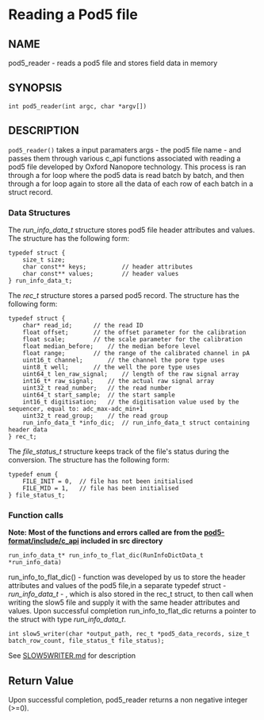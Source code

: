 # Reading a Pod5 file 

## NAME

pod5_reader - reads a pod5 file and stores field data in memory 

## SYNOPSIS

```
int pod5_reader(int argc, char *argv[]) 
```

## DESCRIPTION

`pod5_reader()` takes a input paramaters args - the pod5 file name - and passes them through various c_api functions associated with reading a pod5 file developed by Oxford Nanopore technology. This process is ran through a for loop where the pod5 data is read batch by batch, and then through a for loop again to store all the data of each row of each batch in a struct record. 

### Data Structures 

The *run_info_data_t* structure stores pod5 file header attributes and values. The structure has the following form:
```
typedef struct {
    size_t size;
    char const** keys;			// header attributes
    char const** values;		// header values	
} run_info_data_t;
```

The *rec_t* structure stores a parsed pod5 record. The structure has the following form:
```
typedef struct {
    char* read_id;		// the read ID
    float offset;		// the offset parameter for the calibration
    float scale;		// the scale parameter for the calibration
    float median_before;	// the median before level
    float range;		// the range of the calibrated channel in pA
    uint16_t channel;		// the channel the pore type uses
    uint8_t well;		// the well the pore type uses
    uint64_t len_raw_signal;	// length of the raw signal array
    int16_t* raw_signal;	// the actual raw signal array
    uint32_t read_number;	// the read number
    uint64_t start_sample;	// the start sample
    int16_t digitisation;	// the digitisation value used by the sequencer, equal to: adc_max-adc_min+1
    uint32_t read_group;	// the read group
    run_info_data_t *info_dic;	// run_info_data_t struct containing header data
} rec_t;
```

The *file_status_t* structure keeps track of the file's status during the conversion. The structure has the following form:
```
typedef enum {
    FILE_INIT = 0,	// file has not been initialised 
    FILE_MID = 1,	// file has been initialised
} file_status_t;
```

### Function calls 

**Note: Most of the functions and errors called are from the [pod5-format/include/c_api][c_api link] included in src directory**

```
run_info_data_t* run_info_to_flat_dic(RunInfoDictData_t *run_info_data)
```
run_info_to_flat_dic() - function was developed by us to store the header attributes and values of the pod5 file,in a separate typedef struct - *run_info_data_t* - , which is also stored in the rec_t struct, to then call when writing the slow5 file and supply it with the same header attributes and values. 
Upon successful completion run_info_to_flat_dic returns a pointer to the struct with type *run_info_data_t*.

```
int slow5_writer(char *output_path, rec_t *pod5_data_records, size_t batch_row_count, file_status_t file_status);
```
See [SLOW5WRITER.md][slow5writer.md link] for description

## Return Value

Upon successful completion, pod5_reader returns a non negative integer (>=0).

[c_api link]: https://github.com/nanoporetech/pod5-file-format/blob/master/c%2B%2B/pod5_format/c_api.h
[slow5writer.md link]: https://github.com/Sophia-bhs/slow5_pod5_converter/blob/main/docs/SLOW5WRITER.md


